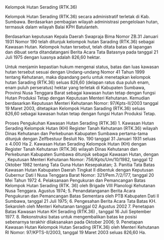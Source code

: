 Kelompok Hutan Serading (RTK.36)

Kelompok Hutan Serading (RTK.36) secara administratif terletak di Kab. Sumbawa. Berdasarkan pembagian wilayah administrasi pengelolaan hutan, termasuk dalam wilayah Balai KPH Batulanteh.

Berdasarkan keputusan Kepala Daerah Swapraja Bima Nomor ZB.31 Januari 1931 Nomor 190 telah ditunjuk kelompok hutan Sarading (RTK.36) sebagai Kawasan Hutan. Kelompok hutan tersebut, telah ditata batas di lapangan dan dibuat serta ditandatangani Berita Acara Tata Batasnya pada tanggal 21 Juli 1975 dengan luasnya adalah 826,60 hektar.

Untuk menjamin kepastian hukum mengenai status, batas dan luas kawasan hutan tersebut sesuai dengan Undang-undang Nomor 41 Tahun 1999 tentang Kehutanan, maka dipandang perlu untuk menetapkan kelompok hutan Sarading (RTK.36) seluas 826,60 (delapan ratus dua puluh enam, enam puluh perseratus) hektar yang terletak di Kabupaten Sumbawa, Provinsi Nusa Tenggara Barat sebagai kawasan hutan tetap dengan fungsi Hutan Produksi Tetap dengan Keputusan Menteri Kehutanan. Kemudian berdasarkan Keputusan Menteri Kehutanan Nomor: 97/Kpts-II/2003 tanggal 19 Maret 2003, ditetapkan Kelompok Hutan Sarading (RTK.36) seluas 826,60 sebagai kawasan hutan tetap dengan fungsi Hutan Produksi Tetap.

Proses Pengukuhan Kawasan Hutan Serading (RTK.36)
    1. Kawasan Hutan Serading Kelompok Hutan (KH) Register Tanah Kehutanan (RTK.36) wilayah Dinas Kehutanan dan Perkebunan Kabupaten Sumbawa pertama-tama ditunjuk dengan Zelfbestuur Besluit No. 190 tanggal 31 Januari 1931 seluas ± 4.000 Ha
    2. Kawasan Hutan Serading Kelompok Hutan (KH) dengan Register Tanah Kehutanan (RTK.36) wilayah Dinas Kehutanan dan Perkebunan Kabupaten Sumbawa ditunjuk sebagai  Kawasan Hutan, dengan   , Keputusan Menteri Kehutanan Nomor: 756/Kpts/Um/10/1982, tanggal 12 Oktober 1982  tentang Tata Guna Hutan Kesepakatan;
    3. Panitia Tata Batas Kawasan Hutan Kabupaten Daerah Tingkat II dibentuk dengan Keputusan  Gubernur Dati I Nusa Tenggara Barat Nomor: 321/Pem.7/2/177, tanggal 20 Mei Tahun 1972
    4. Pelaksanaan Pengukuran dan Pemancangan Batas  Kelompok Hutan Serading (RTK. 36) oleh Brigade VIII Planologi Kehutanan Nusa Tenggara. Agustus 1974; 
    5. Penandatanganan Berita Acara Pengukuran dan Pemancangan Batas Sementara oleh PTB Kabupaten Dati II Sumbawa, tanggal 21 Juli 1975;
    6. Pengesahan Berita Acara Tata Batas KH. Sekaroleh oleh Menteri Kehutanan tanggal  02 Agustus 2002
    7. Penetapan Batas Kawasan Hutan KH Serading (RTK.36) , tanggal  16 Juli September 1977.
    8. Rekonstruksi batas untuk mengembalikan batas ke posisi sebenarnya terakhir dilaksanakan pada Oktober 2006;
    9. Penetapan Kawasan Hutan Kelompok Hutan Serading (RTK.36) oleh Menteri Kehutanan RI Nomor: 97/KPTS-II/2003, tanggal 19 Maret 2003 seluas 826,60 Ha.